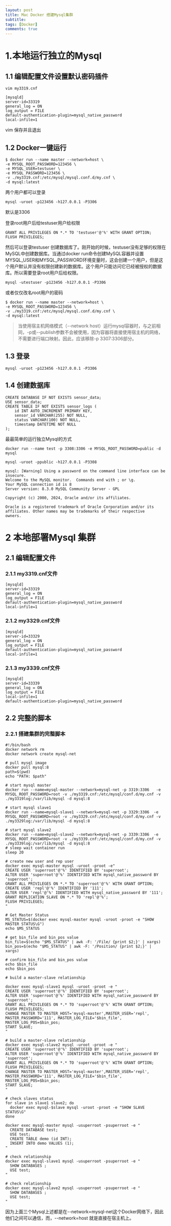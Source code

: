 ```yaml
---
layout: post
title: Mac Docker 搭建Mysql集群
subtitle:
tags: [Docker]
comments: true
--- 
```


# 1.本地运行独立的Mysql

## 1.1 编辑配置文件设置默认密码插件

```shell
vim my3319.cnf
```

```shell
[mysqld]
server-id=33319
general_log = ON
log_output = FILE
default-authentication-plugin=mysql_native_password
local-infile=1               
```

vim 保存并且退出

## 1.2 Docker一键运行

```shell
$ docker run --name master --network=host \
-e MYSQL_ROOT_PASSWORD=123456 \
-e MYSQL_USER=testuser \
-e MYSQL_PASSWORD=123456 \
-v ./my3319.cnf:/etc/mysql/mysql.conf.d/my.cnf \
-d mysql:latest
```
两个用户都可以登录

```shell
mysql -uroot -p123456 -h127.0.0.1 -P3306  
```
默认是3306

登录root用户后给testuser用户给权限
```shell
GRANT ALL PRIVILEGES ON *.* TO 'testuser'@'%' WITH GRANT OPTION;
FLUSH PRIVILEGES;
```
然后可以登录testuser 创建数据库了。刚开始的时候，testuser没有足够的权限在MySQL中创建数据库。当通过docker run命令创建MySQL容器并设置MYSQL_USER和MYSQL_PASSWORD环境变量时，这会创建一个用户，但是这个用户默认并没有权限创建新的数据库。这个用户只能访问它已经被授权的数据库。所以需要登录root用户后给权限。

```shell
mysql -utestuser -p123456 -h127.0.0.1 -P3306  
```


或者仅仅改名root用户的密码
```shell
$ docker run --name master --network=host \
-e MYSQL_ROOT_PASSWORD=123456 \
-v ./my3319.cnf:/etc/mysql/mysql.conf.d/my.cnf \
-d mysql:latest
```

> 当使用宿主机网络模式（--network host）运行mysql容器时，与之前相同，-p或--publish参数不会被使用，因为容器将直接使用宿主机的网络，不需要进行端口映射。因此，应该移除-p 3307:3306部分。

## 1.3 登录
```shell
mysql -uroot -p123456 -h127.0.0.1 -P3306  
```
## 1.4 创建数据库
```shell
CREATE DATABASE IF NOT EXISTS sensor_data;
USE sensor_data;
CREATE TABLE IF NOT EXISTS sensor_logs (
    id INT AUTO_INCREMENT PRIMARY KEY,
    sensor_id VARCHAR(255) NOT NULL,
    status VARCHAR(100) NOT NULL,
    timestamp DATETIME NOT NULL
);
```

最最简单的运行独立Mysql的方式
```shell
docker run --name test -p 3308:3306 -e MYSQL_ROOT_PASSWORD=public -d mysql
```

```shell
mysql -uroot -ppublic -h127.0.0.1 -P3308                
               
mysql: [Warning] Using a password on the command line interface can be insecure.
Welcome to the MySQL monitor.  Commands end with ; or \g.
Your MySQL connection id is 8
Server version: 8.3.0 MySQL Community Server - GPL

Copyright (c) 2000, 2024, Oracle and/or its affiliates.

Oracle is a registered trademark of Oracle Corporation and/or its
affiliates. Other names may be trademarks of their respective
owners.
```     



# 2 本地部署Mysql 集群

## 2.1 编辑配置文件
### 2.1.1 my3319.cnf文件
```shell
[mysqld]
server-id=33319
general_log = ON
log_output = FILE
default-authentication-plugin=mysql_native_password
local-infile=1
```

### 2.1.2 my3329.cnf文件
```shell
[mysqld]
server-id=33329
general_log = ON
log_output = FILE
default-authentication-plugin=mysql_native_password
local-infile=1        
```

### 2.1.3 my3339.cnf文件
```shell
[mysqld]
server-id=33339
general_log = ON
log_output = FILE
local-infile=1
default-authentication-plugin=mysql_native_password   
```

## 2.2 完整的脚本
### 2.2.1 搭建集群的完整脚本
```shell
#!/bin/bash
docker network rm
docker network create mysql-net

# pull mysql image
docker pull mysql:8
path=$(pwd)
echo "PATH: $path"

# start mysql master
docker run --name=mysql-master --network=mysql-net -p 3319:3306   -e MYSQL_ROOT_PASSWORD=root -v ./my3319.cnf:/etc/mysql/conf.d/my.cnf -v ./my3319log:/var/lib/mysql -d mysql:8

# start mysql slave1
docker run --name=mysql-slave1 --network=mysql-net -p 3329:3306  -e MYSQL_ROOT_PASSWORD=root -v ./my3329.cnf:/etc/mysql/conf.d/my.cnf -v ./my3329log:/var/lib/mysql -d mysql:8

# start mysql slave2
docker run --name=mysql-slave2 --network=mysql-net -p 3339:3306  -e MYSQL_ROOT_PASSWORD=root -v ./my3339.cnf:/etc/mysql/conf.d/my.cnf -v ./my3339log:/var/lib/mysql -d mysql:8
# sleep wait container run
sleep 20

# create new user and rep user
docker exec mysql-master mysql -uroot -proot -e"
CREATE USER 'superroot'@'%' IDENTIFIED BY 'superroot';
ALTER USER 'superroot'@'%' IDENTIFIED WITH mysql_native_password BY 'superroot';
GRANT ALL PRIVILEGES ON *.* TO 'superroot'@'%' WITH GRANT OPTION;
CREATE USER 'repl'@'%' IDENTIFIED BY '111';
ALTER USER 'repl'@'%' IDENTIFIED WITH mysql_native_password BY '111';
GRANT REPLICATION SLAVE ON *.* TO 'repl'@'%';
FLUSH PRIVILEGES;
"

# Get Master Status
MS_STATUS=$(docker exec mysql-master mysql -uroot -proot -e "SHOW MASTER STATUS\G")
echo $MS_STATUS

# get bin_file and bin_pos value
bin_file=$(echo "$MS_STATUS" | awk -F: '/File/ {print $2;}' | xargs)
bin_pos=$(echo "$MS_STATUS" | awk -F: '/Position/ {print $2;}' | xargs)

# confirm bin_file and bin_pos value
echo $bin_file
echo $bin_pos

# build a master-slave relationship

docker exec mysql-slave1 mysql -uroot -proot -e "
CREATE USER 'superroot'@'%' IDENTIFIED BY 'superroot';
ALTER USER 'superroot'@'%' IDENTIFIED WITH mysql_native_password BY 'superroot';
GRANT ALL PRIVILEGES ON *.* TO 'superroot'@'%' WITH GRANT OPTION;
FLUSH PRIVILEGES;
CHANGE MASTER TO MASTER_HOST='mysql-master',MASTER_USER='repl', MASTER_PASSWORD='111', MASTER_LOG_FILE='$bin_file', MASTER_LOG_POS=$bin_pos;
START SLAVE;
"

# build a master-slave relationship
docker exec mysql-slave2 mysql -uroot -proot -e "
CREATE USER 'superroot'@'%' IDENTIFIED BY 'superroot';
ALTER USER 'superroot'@'%' IDENTIFIED WITH mysql_native_password BY 'superroot';
GRANT ALL PRIVILEGES ON *.* TO 'superroot'@'%' WITH GRANT OPTION;
FLUSH PRIVILEGES;
CHANGE MASTER TO MASTER_HOST='mysql-master',MASTER_USER='repl', MASTER_PASSWORD='111', MASTER_LOG_FILE='$bin_file', MASTER_LOG_POS=$bin_pos;
START SLAVE;
"

# check slaves status
for slave in slave1 slave2; do
  docker exec mysql-$slave mysql -uroot -proot -e "SHOW SLAVE STATUS\G"
done

docker exec mysql-master mysql -usuperroot -psuperroot -e "
  CREATE DATABASE test;
  USE test;
  CREATE TABLE demo (id INT);
  INSERT INTO demo VALUES (1);
"

# check relationship
docker exec mysql-slave1 mysql -usuperroot -psuperroot -e "
  SHOW DATABASES ;
  USE test;
"

# check relationship
docker exec mysql-slave2 mysql -usuperroot -psuperroot -e "
  SHOW DATABASES ;
  USE test;
"
```

因为上面三个Mysql上述都是在--network=mysql-net这个Docker网络下，因此他们之间可以通信，而，--network=host 就是直接在宿主机上。
